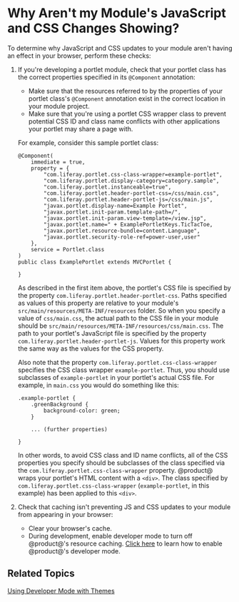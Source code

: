 # Why Aren't my Module's JavaScript and CSS Changes Showing? [](id=why-arent-my-modules-javascript-and-css-changes-showing)

To determine why JavaScript and CSS updates to your module aren't having an 
effect in your browser, perform these checks: 

1.  If you're developing a portlet module, check that your portlet class has the 
    correct properties specified in its `@Component` annotation: 

    - Make sure that the resources referred to by the properties of your portlet 
    class's `@Component` annotation exist in the correct location in your module 
    project. 
    - Make sure that you're using a portlet CSS wrapper class to prevent 
    potential CSS ID and class name conflicts with other applications your 
    portlet may share a page with. 

    For example, consider this sample portlet class: 

        @Component(
            immediate = true,
            property = {
                "com.liferay.portlet.css-class-wrapper=example-portlet",
                "com.liferay.portlet.display-category=category.sample",
                "com.liferay.portlet.instanceable=true",
                "com.liferay.portlet.header-portlet-css=/css/main.css",
                "com.liferay.portlet.header-portlet-js=/css/main.js",
                "javax.portlet.display-name=Example Portlet",
                "javax.portlet.init-param.template-path=/",
                "javax.portlet.init-param.view-template=/view.jsp",
                "javax.portlet.name=" + ExamplePortletKeys.TicTacToe,
                "javax.portlet.resource-bundle=content.Language",
                "javax.portlet.security-role-ref=power-user,user"
            },
            service = Portlet.class
        )
        public class ExamplePortlet extends MVCPortlet {

        }

    As described in the first item above, the portlet's CSS file is specified by 
    the property `com.liferay.portlet.header-portlet-css`. Paths specified as 
    values of this property are relative to your module's 
    `src/main/resources/META-INF/resources` folder. So when you specify a value 
    of `css/main.css`, the actual path to the CSS file in your module should be 
    `src/main/resources/META-INF/resources/css/main.css`. The path to your 
    portlet's JavaScript file is specified by the property 
    `com.liferay.portlet.header-portlet-js`. Values for this property work the 
    same way as the values for the CSS property. 

    Also note that the property `com.liferay.portlet.css-class-wrapper` 
    specifies the CSS class wrapper `example-portlet`. Thus, you should use 
    subclasses of `example-portlet` in your portlet's actual CSS file. For 
    example, in `main.css` you would do something like this: 

        .example-portlet {
            .greenBackground {
                background-color: green;
            }

            ... (further properties)

        }

    In other words, to avoid CSS class and ID name conflicts, all of the CSS 
    properties you specify should be subclasses of the class specified via the 
    `com.liferay.portlet.css-class-wrapper` property. @product@ wraps your 
    portlet's HTML content with a `<div>`. The class specified by 
    `com.liferay.portlet.css-class-wrapper` (`example-portlet`, in this example) 
    has been applied to this `<div>`. 

2.  Check that caching isn't preventing JS and CSS updates to your module from 
    appearing in your browser: 

    - Clear your browser's cache.
    - During development, enable developer mode to turn off @product@'s resource 
    caching. 
    [Click here](/develop/tutorials/-/knowledge_base/7-0/using-developer-mode-with-themes) 
    to learn how to enable @product@'s developer mode. 

## Related Topics [](id=related-topics)

[Using Developer Mode with Themes](/develop/tutorials/-/knowledge_base/7-0/using-developer-mode-with-themes)
